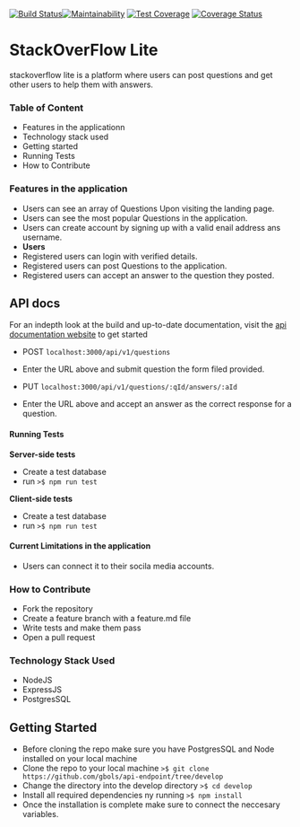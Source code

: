[![Build Status](https://travis-ci.org/gbols/api-endpoint.svg?branch=master)](https://travis-ci.org/gbols/api-endpoint)[![Maintainability](https://api.codeclimate.com/v1/badges/00e0c0d02db50dfc3f1c/maintainability)](https://codeclimate.com/github/gbols/api-endpoint/maintainability) [![Test Coverage](https://api.codeclimate.com/v1/badges/00e0c0d02db50dfc3f1c/test_coverage)](https://codeclimate.com/github/gbols/api-endpoint/test_coverage) [![Coverage Status](https://coveralls.io/repos/github/gbols/api-endpoint/badge.svg?branch=develop)](https://coveralls.io/github/gbols/api-endpoint?branch=develop)
# StackOverFlow Lite 
stackoverflow lite is a platform where users can post questions and get other users to help them with answers.

### Table of Content
* Features in the applicationn
* Technology stack used
* Getting started 
* Running Tests
* How to Contribute

### Features in the application
* Users can see an array of Questions Upon visiting the landing page.
* Users can see the most popular Questions in the application.
* Users can create account by signing up with a valid enail address ans username.
* **Users**
* Registered users can login with verified details.
* Registered users can post Questions to the application.
* Registered users can accept an answer to the question they posted.

## API docs
For an indepth look at the build and up-to-date documentation, visit the [api documentation website]() to get started

* POST `localhost:3000/api/v1/questions`
* Enter the URL above and submit question the form filed provided.

* PUT `localhost:3000/api/v1/questions/:qId/answers/:aId`
* Enter the URL above and accept an answer as the correct response for a question.

#### Running Tests
**Server-side tests**
* Create a test database 
* run 
```>$ npm run test ```

 **Client-side tests**
* Create a test database 
* run 
```>$ npm run test```

#### Current Limitations in the application
* Users can connect it to their socila media accounts.

### How to Contribute
* Fork the repository
* Create a feature branch with a feature.md file
* Write tests and make them pass
* Open a pull request

### Technology Stack Used
* NodeJS
* ExpressJS
* PostgresSQL

## Getting Started 
* Before cloning the repo make sure you have PostgresSQL and Node installed on your local machine
* Clone the repo to your local machine
```>$ git clone https://github.com/gbols/api-endpoint/tree/develop```
* Change the directory into the develop directory
```>$ cd develop```
* Install all required dependencies ny running 
```>$ npm install```
* Once the installation is complete make sure to connect the neccesary variables.
